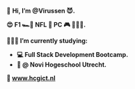 👋 <b>Hi, I’m @Virussen 😈.

😍 F1 🏎️🏁  NFL 🏈 PC 🎮 👂🏻🎶.

👨🏼‍🎓 I’m currently studying:
 - 💻 Full Stack Development Bootcamp. 
 - 🏦 @ Novi Hogeschool Utrecht.

🔗 www.hcgict.nl</b>
<!---
Virussen/Virussen is a ✨ special ✨ repository because its `README.md` (this file) appears on your GitHub profile.
You can click the Preview link to take a look at your changes.
--->
